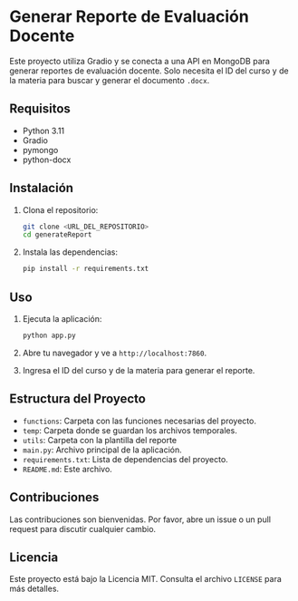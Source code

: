 # Generar Reporte de Evaluación Docente

Este proyecto utiliza Gradio y se conecta a una API en MongoDB para generar reportes de evaluación docente. Solo necesita el ID del curso y de la materia para buscar y generar el documento `.docx`.

## Requisitos

- Python 3.11
- Gradio
- pymongo
- python-docx

## Instalación

1. Clona el repositorio:
    ```bash
    git clone <URL_DEL_REPOSITORIO>
    cd generateReport
    ```

2. Instala las dependencias:
    ```bash
    pip install -r requirements.txt
    ```

## Uso

1. Ejecuta la aplicación:
    ```bash
    python app.py
    ```

2. Abre tu navegador y ve a `http://localhost:7860`.

3. Ingresa el ID del curso y de la materia para generar el reporte.

## Estructura del Proyecto

- `functions`: Carpeta con las funciones necesarias del proyecto.
- `temp`: Carpeta donde se guardan los archivos temporales.
- `utils`: Carpeta con la plantilla del reporte
- `main.py`: Archivo principal de la aplicación.
- `requirements.txt`: Lista de dependencias del proyecto.
- `README.md`: Este archivo.

## Contribuciones

Las contribuciones son bienvenidas. Por favor, abre un issue o un pull request para discutir cualquier cambio.

## Licencia

Este proyecto está bajo la Licencia MIT. Consulta el archivo `LICENSE` para más detalles.